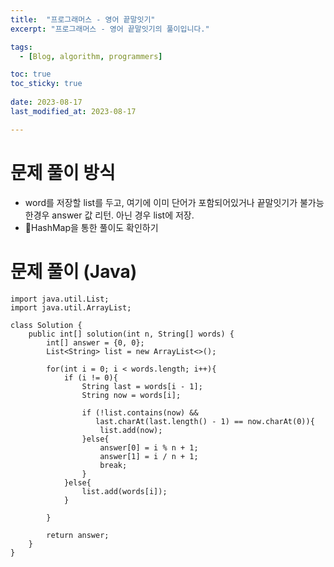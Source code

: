```yaml
---
title:  "프로그래머스 - 영어 끝말잇기"
excerpt: "프로그래머스 - 영어 끝말잇기의 풀이입니다."

tags:
  - [Blog, algorithm, programmers]

toc: true
toc_sticky: true
 
date: 2023-08-17
last_modified_at: 2023-08-17

---
```


# 문제 풀이 방식
- word를 저장할 list를 두고, 여기에 이미 단어가 포함되어있거나 끝말잇기가 불가능한경우 answer 값 리턴. 아닌 경우 list에 저장.
- HashMap을 통한 풀이도 확인하기

# 문제 풀이 (Java) 

```
import java.util.List;
import java.util.ArrayList;

class Solution {
    public int[] solution(int n, String[] words) {
        int[] answer = {0, 0};
        List<String> list = new ArrayList<>();

        for(int i = 0; i < words.length; i++){
            if (i != 0){
                String last = words[i - 1];
                String now = words[i];

                if (!list.contains(now) && 
                   last.charAt(last.length() - 1) == now.charAt(0)){
                    list.add(now);
                }else{
                    answer[0] = i % n + 1;
                    answer[1] = i / n + 1;
                    break;
                }
            }else{
                list.add(words[i]);
            }

        }

        return answer;
    }
}

```

